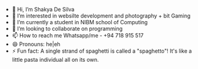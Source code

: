 - 👋 Hi, I’m Shakya De Silva
- 👀 I’m interested in websilte development and photography + bit Gaming
- 🌱 I’m currently a student in NIBM school of Computing
- 💞️ I’m looking to collaborate on programming
- 📫 How to reach me Whatsapp/me - +94 718 915 517
- 😄 Pronouns: he|eh 
- ⚡ Fun fact: A single strand of spaghetti is called a "spaghetto"! It's like a little pasta individual all on its own.


